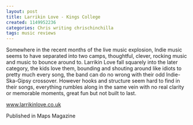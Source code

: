 ```yaml
---
layout: post
title: Larrikin Love - Kings College
created: 1149952236
categories: Chris writing chrischinchilla
tags: music reviews
---
```


Somewhere in the recent months of the live music explosion, Indie music seems to have separated into two camps, thoughtful, clever, rocking music and music to bounce around to. Larrikin Love fall squarely into the later category, the kids love them, bounding and shouting around like idiots to pretty much every song, the band can do no wrong with their odd Indie-Ska-Gipsy crossover. However hooks and structure seem hard to find in their songs, everything rumbles along in the same vein with no real clarity or memorable moments, great fun but not built to last.

<a href='http://www.larrikinlove.co.uk' target='_blank'>www.larrikinlove.co.uk</a>

Published in Maps Magazine
